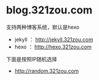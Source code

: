 # blog.321zou.com


支持两种博客系统，默认是hexo
- jekyll ： http://jekyll.321zou.com
- hexo ： http://hexo.321zou.com

下面是按照IP随机选择
- http://random.321zou.com
